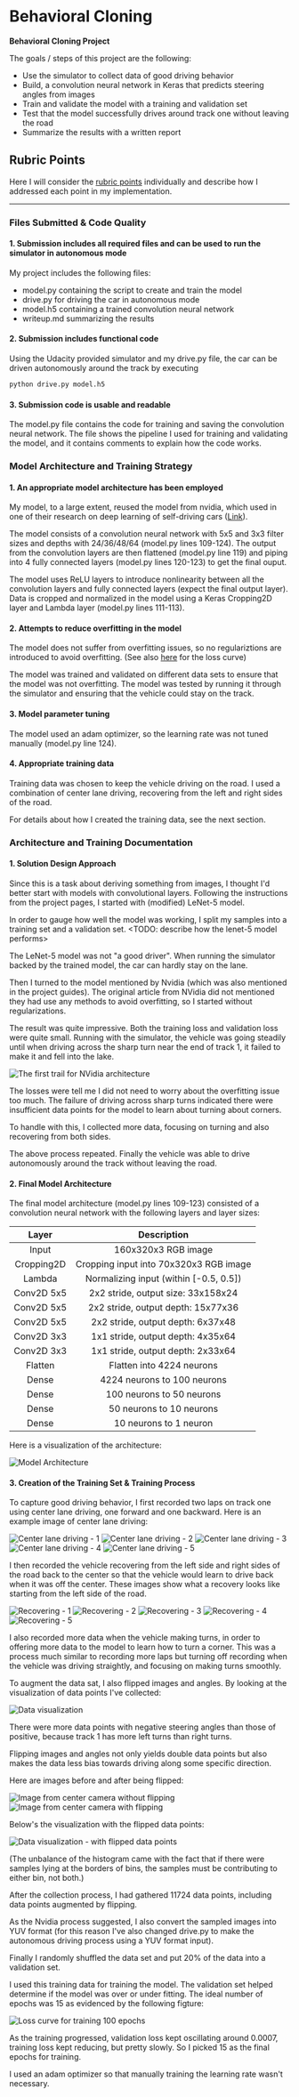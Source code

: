 # **Behavioral Cloning** 

**Behavioral Cloning Project**

The goals / steps of this project are the following:
* Use the simulator to collect data of good driving behavior
* Build, a convolution neural network in Keras that predicts steering angles from images
* Train and validate the model with a training and validation set
* Test that the model successfully drives around track one without leaving the road
* Summarize the results with a written report


[//]: # (Image References)
[model_arch]: ./figures/model_architecture.jpg "Model architecture"
[training1]: ./figures/out_of_track.jpg "First training result of NVidia model"
[center_lane_1]: ./figures/center_lane/center_1.jpg "Center lane driving - 1"
[center_lane_2]: ./figures/center_lane/center_2.jpg "Center lane driving - 2"
[center_lane_3]: ./figures/center_lane/center_3.jpg "Center lane driving - 3"
[center_lane_4]: ./figures/center_lane/center_4.jpg "Center lane driving - 4"
[center_lane_5]: ./figures/center_lane/center_5.jpg "Center lane driving - 5"
[recovering_1]: ./figures/recovering/recovering_1.jpg "Recovering - 1"
[recovering_2]: ./figures/recovering/recovering_2.jpg "Recovering - 2"
[recovering_3]: ./figures/recovering/recovering_3.jpg "Recovering - 3"
[recovering_4]: ./figures/recovering/recovering_4.jpg "Recovering - 4"
[recovering_5]: ./figures/recovering/recovering_5.jpg "Recovering - 5"
[data_vis1]: ./figures/data_vis.png "Data visualization"
[data_vis2]: ./figures/data_vis_with_flipping.png "Visulization with flipped data points"
[flipping1]: ./figures/center_normal.jpg "Normal Image"
[flipping2]: ./figures/center_flipped.jpg "Flipped Image"
[loss_curve]: ./figures/Loss_Curve.png "Loss Curve"

[NVidiaArchitechture]: https://devblogs.nvidia.com/parallelforall/deep-learning-self-driving-cars/

## Rubric Points
Here I will consider the [rubric points](https://review.udacity.com/#!/rubrics/432/view) individually and describe how I addressed each point in my implementation.

---
### Files Submitted & Code Quality

#### 1. Submission includes all required files and can be used to run the simulator in autonomous mode

My project includes the following files:
* model.py containing the script to create and train the model
* drive.py for driving the car in autonomous mode
* model.h5 containing a trained convolution neural network 
* writeup.md summarizing the results

#### 2. Submission includes functional code

Using the Udacity provided simulator and my drive.py file, the car can be driven autonomously around the track by executing 
```sh
python drive.py model.h5
```

#### 3. Submission code is usable and readable

The model.py file contains the code for training and saving the convolution neural network. The file shows the pipeline I used for training and validating the model, and it contains comments to explain how the code works.

### Model Architecture and Training Strategy

#### 1. An appropriate model architecture has been employed

My model, to a large extent, reused the model from nvidia, which used in one of their research on deep learning of self-driving cars ([Link][NVidiaArchitechture]). 

The model consists of a convolution neural network with 5x5 and 3x3 filter sizes and depths with 24/36/48/64 (model.py lines 109-124). The output from the convolution layers are then flattened (model.py line 119) and piping into 4 fully connected layers (model.py lines 120-123) to get the final ouput.

The model uses ReLU layers to introduce nonlinearity between all the convolution layers and fully connected layers (expect the final output layer). Data is cropped and normalized in the model using a Keras Cropping2D layer and Lambda layer (model.py lines 111-113). 

#### 2. Attempts to reduce overfitting in the model

The model does not suffer from overfitting issues, so no regulariztions are introduced to avoid overfitting. (See also [here](#architecture-and-training-documentation) for the loss curve)

The model was trained and validated on different data sets to ensure that the model was not overfitting. The model was tested by running it through the simulator and ensuring that the vehicle could stay on the track.

#### 3. Model parameter tuning

The model used an adam optimizer, so the learning rate was not tuned manually (model.py line 124).

#### 4. Appropriate training data

Training data was chosen to keep the vehicle driving on the road. I used a combination of center lane driving, recovering from the left and right sides of the road.

For details about how I created the training data, see the next section. 

### Architecture and Training Documentation

#### 1. Solution Design Approach

Since this is a task about deriving something from images, I thought I'd better start with models with convolutional layers. Following the instructions from the project pages, I started with (modified) LeNet-5 model.

In order to gauge how well the model was working, I split my samples into a training set and a validation set. <TODO: describe how the lenet-5 model performs>

The LeNet-5 model was not "a good driver". When running the simulator backed by the trained model, the car can hardly stay on the lane.

Then I turned to the model mentioned by Nvidia (which was also mentioned in the project guides). The original article from NVidia did not mentioned they had use any methods to avoid overfitting, so I started without regularizations. 

The result was quite impressive. Both the training loss and validation loss were quite small. Running with the simulator, the vehicle was going steadily until when driving across the sharp turn near the end of track 1, it failed to make it and fell into the lake.

![The first trail for NVidia architecture][training1]

The losses were tell me I did not need to worry about the overfitting issue too much. The failure of driving across sharp turns indicated there were insufficient data points for the model to learn about turning about corners.

To handle with this, I collected more data, focusing on turning and also recovering from both sides. <!-- I also tried discarding samples which steering angles were small, then trained and run with the simulator and see how it performed. -->

The above process repeated. Finally the vehicle was able to drive autonomously around the track without leaving the road.

#### 2. Final Model Architecture

The final model architecture (model.py lines 109-123) consisted of a convolution neural network with the following layers and layer sizes:

| Layer      | Description                            |
|:----------:|:--------------------------------------:|
| Input      | 160x320x3 RGB image                    |
| Cropping2D | Cropping input into 70x320x3 RGB image |
| Lambda     | Normalizing input (within [-0.5, 0.5]) |
| Conv2D 5x5 | 2x2 stride, output size: 33x158x24     |
| Conv2D 5x5 | 2x2 stride, output depth: 15x77x36     |
| Conv2D 5x5 | 2x2 stride, output depth: 6x37x48      |
| Conv2D 3x3 | 1x1 stride, output depth: 4x35x64      |
| Conv2D 3x3 | 1x1 stride, output depth: 2x33x64      |
| Flatten    | Flatten into 4224 neurons              |
| Dense      | 4224 neurons to 100 neurons            |
| Dense      | 100 neurons to 50 neurons              |
| Dense      | 50 neurons to 10 neurons               |
| Dense      | 10 neurons to 1 neuron                 |

Here is a visualization of the architecture:

![Model Architecture][model_arch]

#### 3. Creation of the Training Set & Training Process

To capture good driving behavior, I first recorded two laps on track one using center lane driving, one forward and one backward. Here is an example image of center lane driving:

![Center lane driving - 1][center_lane_1]
![Center lane driving - 2][center_lane_2]
![Center lane driving - 3][center_lane_3]
![Center lane driving - 4][center_lane_4]
![Center lane driving - 5][center_lane_5]

I then recorded the vehicle recovering from the left side and right sides of the road back to the center so that the vehicle would learn to drive back when it was off the center. These images show what a recovery looks like starting from the left side of the road.

![Recovering - 1][recovering_1]
![Recovering - 2][recovering_2]
![Recovering - 3][recovering_3]
![Recovering - 4][recovering_4]
![Recovering - 5][recovering_5]

I also recorded more data when the vehicle making turns, in order to offering more data to the model to learn how to turn a corner. This was a process much similar to recording more laps but turning off recording when the vehicle was driving straightly, and focusing on making turns smoothly.

To augment the data sat, I also flipped images and angles. By looking at the visualization of data points I've collected:

![Data visualization][data_vis1]

There were more data points with negative steering angles than those of positive, because track 1 has more left turns than right turns.

Flipping images and angles not only yields double data points but also makes the data less bias towards driving along some specific direction.

Here are images before and after being flipped:

![Image from center camera without flipping][flipping1]
![Image from center camera with flipping][flipping2]

Below's the visualization with the flipped data points:

![Data visualization - with flipped data points][data_vis2]

(The unbalance of the histogram came with the fact that if there were samples lying at the borders of bins, the samples must be contributing to either bin, not both.)

After the collection process, I had gathered 11724 data points, including data points augmented by flipping.

As the Nvidia process suggested, I also convert the sampled images into YUV format (for this reason I've also changed drive.py to make the autonomous driving process using a YUV format input).

Finally I randomly shuffled the data set and put 20% of the data into a validation set. 

I used this training data for training the model. The validation set helped determine if the model was over or under fitting. The ideal number of epochs was 15 as evidenced by the following figture:

![Loss curve for training 100 epochs][loss_curve]

As the training progressed, validation loss kept oscillating around 0.0007, training loss kept reducing, but pretty slowly. So I picked 15 as the final epochs for training.

I used an adam optimizer so that manually training the learning rate wasn't necessary.


